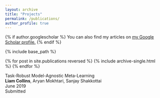 ```yaml
---
layout: archive
title: "Projects"
permalink: /publications/
author_profile: true
---
```


{% if author.googlescholar %}
  You can also find my articles on <u><a href="{{author.googlescholar}}">my Google Scholar profile</a>.</u>
{% endif %}

{% include base_path %}

{% for post in site.publications reversed %}
  {% include archive-single.html %}
{% endfor %}

Task-Robust Model-Agnostic Meta-Learning  
**Liam Collins**, Aryan Mokhtari, Sanjay Shakkottai   
June 2019  
Submitted  
